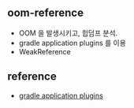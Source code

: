 ## oom-reference
* OOM 을 발생시키고, 힙덤프 분석.
* gradle application plugins 를 이용
* WeakReference

## reference
* [gradle application plugins](https://docs.gradle.org/current/userguide/application_plugin.html)

